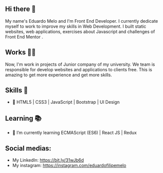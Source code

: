 ## Hi there 👋

My name's Eduardo Melo and I'm Front End Developer. I currently dedicate myself to work to improve my skills in Web Development. I built static websites, web applications, exercises about Javascript  and challenges of Front End Mentor .

## Works :man_technologist:

Now, I'm work in projects of Junior company of my university. We team is responsible for develop websites and applications to clients free. This is amazing to get more experience and get more skills.

## Skills :brain:
- :pushpin: HTML5 | CSS3 | JavaScript | Bootstrap | UI Design

## Learning :books:
- 🌱 I’m currently learning ECMAScript (ES6) | React JS | Redux 

## Social medias:

- My LinkedIn: https://bit.ly/31wJb6d
- My instagram: https://instagram.com/eduardofilipemelo


<!--
**eduardo1020/eduardo1020** is a ✨ _special_ ✨ repository because its `README.md` (this file) appears on your GitHub profile.

Here are some ideas to get you started:

- 🔭 I’m currently working on ...
- 🌱 I’m currently learning ...
- 👯 I’m looking to collaborate on ...
- 🤔 I’m looking for help with ...
- 💬 Ask me about ...
- 📫 How to reach me: ...
- 😄 Pronouns: ...
- ⚡ Fun fact: ...
-->
